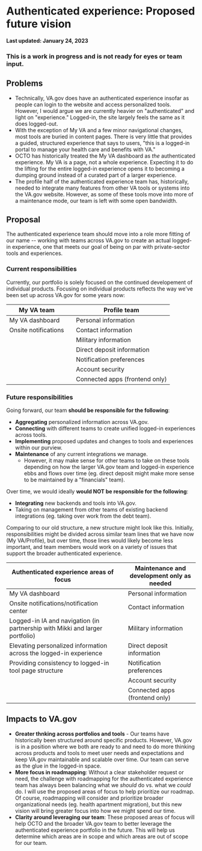 # Authenticated experience: Proposed future vision

**Last updated: January 24, 2023**

### This is a work in progress and is not ready for eyes or team input.

## Problems 

- Technically, VA.gov does have an authenticated experience insofar as people can login to the website and access personalized tools. However, I would argue we are currently heavier on "authenticated" and light on "experience." Logged-in, the site largely feels the same as it does logged-out. 
- With the exception of My VA and a few minor navigational changes, most tools are buried in content pages. There is very little that provides a guided, structured experience that says to users, "this is a logged-in portal to manage your health care and benefits with VA."
- OCTO has historically treated the My VA dashboard as *the* authenticated experience. My VA is a page, not a whole experience. Expecting it to do the lifting for the entire logged-in experience opens it to becoming a dumping ground instead of a curated part of a larger experience.
- The profile half of the authenticated experience team has, historically, needed to integrate many features from other VA tools or systems into the VA.gov website. However, as some of these tools move into more of a maintenance mode, our team is left with some open bandwidth.

## Proposal

The authenticated experience team should move into a role more fitting of our name -- working with teams across VA.gov to create an actual logged-in experience, one that meets our goal of being on par with private-sector tools and experiences.

### Current responsibilities

Currently, our portfolio is solely focused on the continued developement of individual products. Focusing on individual products reflects the way we've been set up across VA.gov for some years now:

|My VA team||Profile team|
|----------|-|-----------|
|My VA dashboard||Personal information|
|Onsite notifications|| Contact information|
|||Military information|
|||Direct deposit information|
|||Notification preferences|
|||Account security|
|||Connected apps (frontend only)|

### Future responsibilities

Going forward, our team **should be responsible for the following**:

- **Aggregating** personalized information across VA.gov.
- **Connecting** with different teams to create unified logged-in experiences across tools. 
- **Implementing** proposed updates and changes to tools and experiences within our purview.
- **Maintenance** of any current integrations we manage.
  - However, it may make sense for other teams to take on these tools depending on how the larger VA.gov team and logged-in experience ebbs and flows over time (eg. direct deposit might make more sense to be maintained by a "financials" team).

Over time, we would ideally **would NOT be responsible for the following**:

- **Integrating** new backends and tools into VA.gov. 
- Taking on management from other teams of existing backend integrations (eg. taking over work from the debt team).

Comparing to our old structure, a new structure might look like this. Initially, responsibilities might be divided across similar team lines that we have now (My VA/Profile), but over time, those lines would likely become less important, and team members would work on a variety of issues that support the broader authenticated experience.

|Authenticated experience areas of focus| |Maintenance and development only as needed|
|---------------------------------------|-|--------------------|
|My VA dashboard|| Personal information|
|Onsite notifications/notification center||Contact information|
|Logged-in IA and navigation (in partnership with Mikki and larger portfolio)||Military information|
|Elevating personalized information across the logged-in experience||Direct deposit information|
|Providing consistency to logged-in tool page structure ||Notification preferences|
|||Account security|
|||Connected apps (frontend only)|

## Impacts to VA.gov

- **Greater thnking across portfolios and tools** - Our teams have historically been structured around specific products. However, VA.gov is in a position where we both are ready to and need to do more thinking across products and tools to meet user needs and expectations and keep VA.gov maintainable and scalable over time. Our team can serve as the glue in the logged-in space.
- **More focus in roadmapping**: Without a clear stakeholder request or need, the challenge with roadmapping for the authenticated experience team has always been balancing what we *should* do vs. what we *could* do. I will use the proposed areas of focus to help prioritize our roadmap. Of course, roadmapping will consider and prioritize broader organizational needs (eg. health apartment migration), but this new vision will bring greater focus into how we might spend our time.
- **Clarity around leveraging our team**: These proposed areas of focus will help OCTO and the broader VA.gov team to better leverage the authenticated experience portfolio in the future. This will help us determine which areas are in scope and which areas are out of scope for our team.
